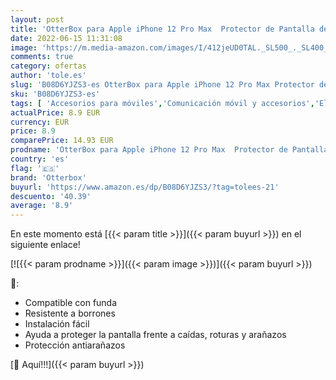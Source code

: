 ```yaml
---
layout: post
title: 'OtterBox para Apple iPhone 12 Pro Max  Protector de Pantalla de Cristal  Value Glass'
date: 2022-06-15 11:31:08
image: 'https://m.media-amazon.com/images/I/412jeUD0TAL._SL500_._SL400_.jpg'
comments: true
category: ofertas
author: 'tole.es'
slug: 'B08D6YJZS3-es OtterBox para Apple iPhone 12 Pro Max Protector de...'
sku: 'B08D6YJZS3-es'
tags: [ 'Accesorios para móviles','Comunicación móvil y accesorios','Electrónica','Mantenimiento, cuidado y reparaciones de teléfonos móviles','Protectores de pantalla para móviles','apple','iphone','otterbox','🇪🇸', ]
actualPrice: 8.9 EUR
currency: EUR
price: 8.9
comparePrice: 14.93 EUR
prodname: 'OtterBox para Apple iPhone 12 Pro Max  Protector de Pantalla de Cristal  Value Glass'
country: 'es'
flag: '🇪🇸'
brand: 'Otterbox'
buyurl: 'https://www.amazon.es/dp/B08D6YJZS3/?tag=tolees-21'
descuento: '40.39'
average: '8.9'
---
```


En este momento está [{{< param title >}}]({{< param buyurl >}}) en el siguiente enlace!

[![{{< param prodname >}}]({{< param image >}})]({{< param buyurl >}})

🔎:

- Compatible con funda
- Resistente a borrones
- Instalación fácil
- Ayuda a proteger la pantalla frente a caídas, roturas y arañazos
- Protección antiarañazos

[🛒 Aquí!!!]({{< param buyurl >}})
